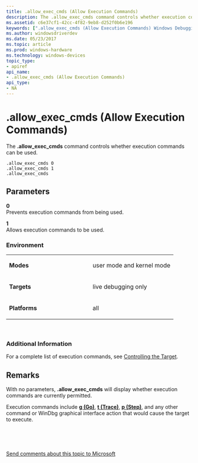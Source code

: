 ```yaml
---
title: .allow_exec_cmds (Allow Execution Commands)
description: The .allow_exec_cmds command controls whether execution commands can be used.
ms.assetid: c6e37cf1-42cc-4f82-9eb8-d252f0b6e196
keywords: [".allow_exec_cmds (Allow Execution Commands) Windows Debugging"]
ms.author: windowsdriverdev
ms.date: 05/23/2017
ms.topic: article
ms.prod: windows-hardware
ms.technology: windows-devices
topic_type:
- apiref
api_name:
- .allow_exec_cmds (Allow Execution Commands)
api_type:
- NA
---
```


# .allow\_exec\_cmds (Allow Execution Commands)


The **.allow\_exec\_cmds** command controls whether execution commands can be used.

```
.allow_exec_cmds 0 
.allow_exec_cmds 1 
.allow_exec_cmds 
```

## <span id="ddk_meta_allow_execution_commands_dbg"></span><span id="DDK_META_ALLOW_EXECUTION_COMMANDS_DBG"></span>Parameters


<span id="_______0______"></span> **0**   
Prevents execution commands from being used.

<span id="_______1______"></span> **1**   
Allows execution commands to be used.

### <span id="Environment"></span><span id="environment"></span><span id="ENVIRONMENT"></span>Environment

<table>
<colgroup>
<col width="50%" />
<col width="50%" />
</colgroup>
<tbody>
<tr class="odd">
<td align="left"><p><strong>Modes</strong></p></td>
<td align="left"><p>user mode and kernel mode</p></td>
</tr>
<tr class="even">
<td align="left"><p><strong>Targets</strong></p></td>
<td align="left"><p>live debugging only</p></td>
</tr>
<tr class="odd">
<td align="left"><p><strong>Platforms</strong></p></td>
<td align="left"><p>all</p></td>
</tr>
</tbody>
</table>

 

### <span id="Additional_Information"></span><span id="additional_information"></span><span id="ADDITIONAL_INFORMATION"></span>Additional Information

For a complete list of execution commands, see [Controlling the Target](controlling-the-target.md).

Remarks
-------

With no parameters, **.allow\_exec\_cmds** will display whether execution commands are currently permitted.

Execution commands include [**g (Go)**](g--go-.md), [**t (Trace)**](t--trace-.md), [**p (Step)**](p--step-.md), and any other command or WinDbg graphical interface action that would cause the target to execute.

 

 

[Send comments about this topic to Microsoft](mailto:wsddocfb@microsoft.com?subject=Documentation%20feedback%20[debugger\debugger]:%20.allow_exec_cmds%20%28Allow%20Execution%20Commands%29%20%20RELEASE:%20%285/15/2017%29&body=%0A%0APRIVACY%20STATEMENT%0A%0AWe%20use%20your%20feedback%20to%20improve%20the%20documentation.%20We%20don't%20use%20your%20email%20address%20for%20any%20other%20purpose,%20and%20we'll%20remove%20your%20email%20address%20from%20our%20system%20after%20the%20issue%20that%20you're%20reporting%20is%20fixed.%20While%20we're%20working%20to%20fix%20this%20issue,%20we%20might%20send%20you%20an%20email%20message%20to%20ask%20for%20more%20info.%20Later,%20we%20might%20also%20send%20you%20an%20email%20message%20to%20let%20you%20know%20that%20we've%20addressed%20your%20feedback.%0A%0AFor%20more%20info%20about%20Microsoft's%20privacy%20policy,%20see%20http://privacy.microsoft.com/default.aspx. "Send comments about this topic to Microsoft")





